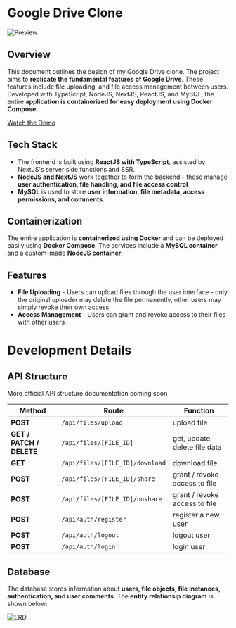 # Google Drive Clone

![Preview](https://github.com/ItsNotCam/GoogleDriveClone/assets/46014191/46a04830-0e60-48f0-8cdc-8e71c6c73264)


## Overview

This document outlines the design of my Google Drive clone. The project aims to **replicate the fundamental features of Google Drive**. These features include file uploading, and file access management between users. Developed with TypeScript, NodeJS, NextJS, ReactJS, and MySQL, the entire **application is containerized for easy deployment using Docker Compose.**

[Watch the Demo](https://streamable.com/e/c7hyo6)

## Tech Stack
* The frontend is built using **ReactJS with TypeScript**, assisted by NextJS's server side functions and SSR.
* **NodeJS and NextJS** work together to form the backend - these manage **user authentication, file handling, and file access control**
* **MySQL** is used to store **user information, file metadata, access permissions, and comments.**

## Containerization

The entire application is **containerized using Docker** and can be deployed easily using **Docker Compose**. The services include a **MySQL container** and a custom-made **NodeJS container**.

## Features

* **File Uploading** - Users can upload files through the user interface - only the original uploader may delete the file permanently, other users may simply revoke their own access
* **Access Management** - Users can grant and revoke access to their files with other users

# Development Details

## API Structure

More official API structure documentation coming soon

| **Method** | **Route** | **Function** |
| ------- | ------------------ | ------------- |
| **POST** | `/api/files/upload` | upload file |
| **GET / PATCH / DELETE** | `/api/files/[FILE_ID]`| get, update, delete file data |
| **GET** | `/api/files/[FILE_ID]/download` | download file |
| **POST** | `/api/files/[FILE_ID]/share` | grant / revoke access to file |
| **POST** | `/api/files/[FILE_ID]/unshare` | grant / revoke access to file |
| **POST** | `/api/auth/register` | register a new user |
| **POST** | `/api/auth/logout` | logout user |
| **POST** | `/api/auth/login` | login user |

## Database
The database stores information about **users, file objects, file instances, authentication, and user comments**. The **entity relationsip diagram** is shown below:

![ERD](https://github.com/ItsNotCam/GoogleDriveClone/assets/46014191/be1532bd-fe9b-4ccd-a184-bca38b93911f)
